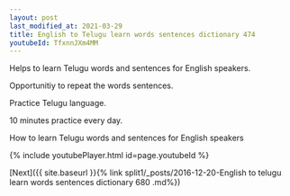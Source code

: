 ```yaml
---
layout: post
last_modified_at: 2021-03-29
title: English to Telugu learn words sentences dictionary 474 
youtubeId: TfxnnJXm4MM
---
```

 
 
Helps to learn Telugu words and sentences for English speakers.

Opportunitiy to repeat the words sentences. 

Practice Telugu language. 
 
10 minutes practice every day. 
 
How to learn Telugu words and sentences for English speakers 
 
{% include youtubePlayer.html id=page.youtubeId %}
 
 
[Next]({{ site.baseurl }}{% link  split1/_posts/2016-12-20-English to telugu learn words sentences dictionary 680 .md%})
 
